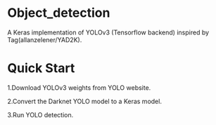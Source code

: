 # Object_detection
A Keras implementation of YOLOv3 (Tensorflow backend) inspired by Tag(allanzelener/YAD2K).

# Quick Start
1.Download YOLOv3 weights from YOLO website.

2.Convert the Darknet YOLO model to a Keras model.

3.Run YOLO detection.
